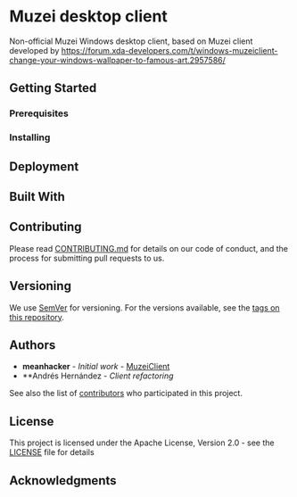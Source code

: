# Muzei desktop client

Non-official Muzei Windows desktop client, based on Muzei client developed by https://forum.xda-developers.com/t/windows-muzeiclient-change-your-windows-wallpaper-to-famous-art.2957586/

## Getting Started


### Prerequisites


### Installing


## Deployment


## Built With


## Contributing

Please read [CONTRIBUTING.md](https://github.com/andreshm581/Muzei-Desktop-Client) for details on our code of conduct, and the process for submitting pull requests to us.

## Versioning

We use [SemVer](http://semver.org/) for versioning. For the versions available, see the [tags on this repository](https://github.com/your/project/tags). 

## Authors

* **meanhacker** - *Initial work* - [MuzeiClient](https://forum.xda-developers.com/t/windows-muzeiclient-change-your-windows-wallpaper-to-famous-art.2957586/)
* **Andrés Hernández - *Client refactoring*

See also the list of [contributors](https://github.com/your/project/contributors) who participated in this project.

## License

This project is licensed under the Apache License, Version 2.0 - see the [LICENSE](LICENSE) file for details

## Acknowledgments


